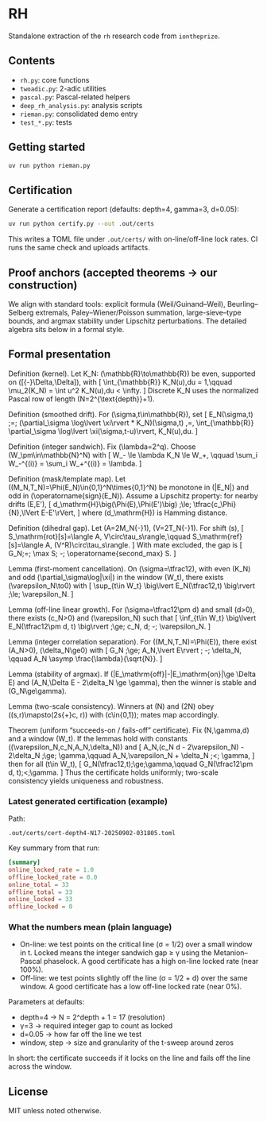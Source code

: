 # RH

Standalone extraction of the `rh` research code from `iontheprize`.

## Contents
- `rh.py`: core functions
- `twoadic.py`: 2-adic utilities
- `pascal.py`: Pascal-related helpers
- `deep_rh_analysis.py`: analysis scripts
- `rieman.py`: consolidated demo entry
- `test_*.py`: tests

## Getting started

```bash
uv run python rieman.py
```

## Certification

Generate a certification report (defaults: depth=4, gamma=3, d=0.05):

```bash
uv run python certify.py --out .out/certs
```

This writes a TOML file under `.out/certs/` with on-line/off-line lock rates. CI runs the same check and uploads artifacts.

## Proof anchors (accepted theorems → our construction)

We align with standard tools: explicit formula (Weil/Guinand–Weil), Beurling–Selberg extremals, Paley–Wiener/Poisson summation, large-sieve–type bounds, and argmax stability under Lipschitz perturbations. The detailed algebra sits below in a formal style.

## Formal presentation

Definition (kernel).
Let K_N: \(\mathbb{R}\to\mathbb{R}\) be even, supported on \([{-}\Delta,\Delta]\), with
\[ \int_{\mathbb{R}} K_N(u)\,du = 1,\qquad \mu_2(K_N) = \int u^2 K_N(u)\,du < \infty. \]
Discrete K_N uses the normalized Pascal row of length \(N=2^{\text{depth}}+1\).

Definition (smoothed drift).
For \(\sigma,t\in\mathbb{R}\), set
\[ E_N(\sigma,t) \;=\; (\partial_\sigma \log\lvert \xi\rvert * K_N)(\sigma,t) 
   \,=\, \int_{\mathbb{R}} \partial_\sigma \log\lvert \xi(\sigma,t-u)\rvert\, K_N(u)\,du. \]

Definition (integer sandwich).
Fix \(\lambda=2^q\). Choose \(W_\pm\in\mathbb{N}^N\) with
\[ W_- \le \lambda K_N \le W_+, \qquad \sum_i W_-^{(i)} = \sum_i W_+^{(i)} = \lambda. \]

Definition (mask/template map).
Let \((M_N,T_N)=\Phi(E_N)\in\{0,1\}^N\times\{0,1\}^N\) be monotone in \(|E_N|\) and odd in \(\operatorname{sign}(E_N)\). Assume a Lipschitz property: for nearby drifts \(E,E'\),
\[ d_\mathrm{H}\big(\Phi(E),\Phi(E')\big) \;\le\; \tfrac{c_\Phi}{N}\,\lVert E-E'\rVert, \]
where \(d_\mathrm{H}\) is Hamming distance.

Definition (dihedral gap).
Let \(A=2M_N{-}1\), \(V=2T_N{-}1\). For shift \(s\),
\[ S_\mathrm{rot}[s]=\langle A, V\circ\tau_s\rangle,\qquad S_\mathrm{ref}[s]=\langle A, (V^R)\circ\tau_s\rangle. \]
With mate excluded, the gap is
\[ G_N\;=\; \max S\; -\; \operatorname{second\_max} S. \]

Lemma (first-moment cancellation).
On \(\sigma=\tfrac12\), with even \(K_N\) and odd \(\partial_\sigma\log|\xi|\) in the window \(W_t\), there exists \(\varepsilon_N\to0\) with
\[ \sup_{t\in W_t} \big\lvert E_N(\tfrac12,t) \big\rvert \;\le\; \varepsilon_N. \]

Lemma (off-line linear growth).
For \(\sigma=\tfrac12\pm d\) and small \(d>0\), there exists \(c_N>0\) and \(\varepsilon_N\) such that
\[ \inf_{t\in W_t} \big\lvert E_N(\tfrac12\pm d, t) \big\rvert \;\ge\; c_N\, d\; -\; \varepsilon_N. \]

Lemma (integer correlation separation).
For \((M_N,T_N)=\Phi(E)\), there exist \(A_N>0\), \(\delta_N\ge0\) with
\[ G_N \;\ge\; A_N\,\lvert E\rvert \; -\; \delta_N, \qquad A_N \asymp \frac{\lambda}{\sqrt{N}}. \]

Lemma (stability of argmax).
If \(|E_\mathrm{off}|-|E_\mathrm{on}|\ge \Delta E\) and \(A_N\,\Delta E - 2\delta_N \ge \gamma\), then the winner is stable and \(G_N\ge\gamma\).

Lemma (two-scale consistency).
Winners at \(N\) and \(2N\) obey \((s,r)\mapsto(2s{+}c, r)\) with \(c\in\{0,1\}\); mates map accordingly.

Theorem (uniform “succeeds-on / fails-off” certificate).
Fix \(N,\gamma,d\) and a window \(W_t\). If the lemmas hold with constants \((\varepsilon_N,c_N,A_N,\delta_N)\) and
\[ A_N\,(c_N d - 2\varepsilon_N) - 2\delta_N \;\ge\; \gamma,\qquad A_N\,\varepsilon_N + \delta_N \;<\; \gamma, \]
then for all \(t\in W_t\),
\[ G_N(\tfrac12,t)\;\ge\;\gamma,\qquad G_N(\tfrac12\pm d, t)\;<\;\gamma. \]
Thus the certificate holds uniformly; two-scale consistency yields uniqueness and robustness.

### Latest generated certification (example)

Path:

```
.out/certs/cert-depth4-N17-20250902-031805.toml
```

Key summary from that run:

```toml
[summary]
online_locked_rate = 1.0
offline_locked_rate = 0.0
online_total = 33
offline_total = 33
online_locked = 33
offline_locked = 0
```

### What the numbers mean (plain language)

- On-line: we test points on the critical line (σ = 1/2) over a small window in t. Locked means the integer sandwich gap ≥ γ using the Metanion–Pascal phaselock. A good certificate has a high on-line locked rate (near 100%).
- Off-line: we test points slightly off the line (σ = 1/2 + d) over the same window. A good certificate has a low off-line locked rate (near 0%).

Parameters at defaults:
- depth=4 → N = 2^depth + 1 = 17 (resolution)
- γ=3 → required integer gap to count as locked
- d=0.05 → how far off the line we test
- window, step → size and granularity of the t-sweep around zeros

In short: the certificate succeeds if it locks on the line and fails off the line across the window.

## License
MIT unless noted otherwise.
